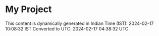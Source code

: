 # My Project

This content is dynamically generated in Indian Time (IST): 2024-02-17 10:08:32 IST
Converted to UTC: 2024-02-17 04:38:32 UTC
